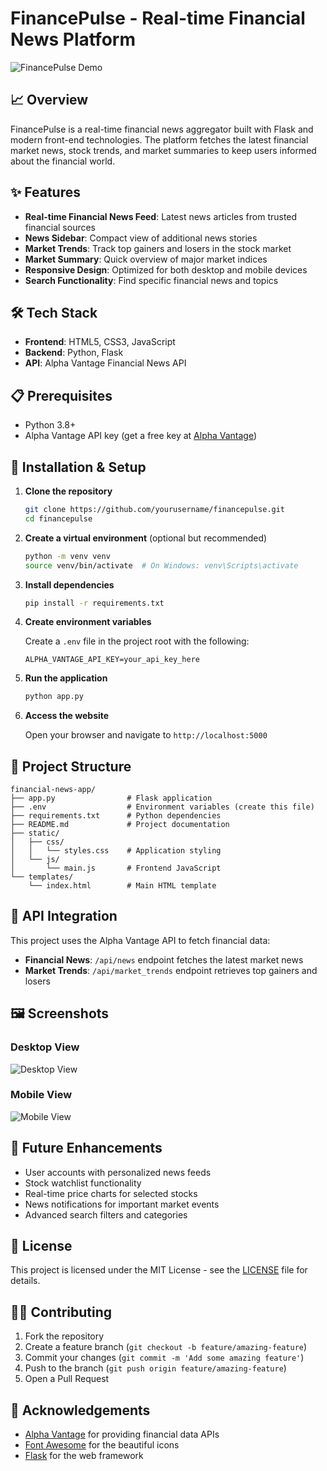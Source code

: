 # FinancePulse - Real-time Financial News Platform

![FinancePulse Demo](https://via.placeholder.com/800x400?text=FinancePulse+Demo)

## 📈 Overview

FinancePulse is a real-time financial news aggregator built with Flask and modern front-end technologies. The platform fetches the latest financial market news, stock trends, and market summaries to keep users informed about the financial world.

## ✨ Features

- **Real-time Financial News Feed**: Latest news articles from trusted financial sources
- **News Sidebar**: Compact view of additional news stories
- **Market Trends**: Track top gainers and losers in the stock market
- **Market Summary**: Quick overview of major market indices
- **Responsive Design**: Optimized for both desktop and mobile devices
- **Search Functionality**: Find specific financial news and topics

## 🛠️ Tech Stack

- **Frontend**: HTML5, CSS3, JavaScript
- **Backend**: Python, Flask
- **API**: Alpha Vantage Financial News API

## 📋 Prerequisites

- Python 3.8+
- Alpha Vantage API key (get a free key at [Alpha Vantage](https://www.alphavantage.co/))

## 🚀 Installation & Setup

1. **Clone the repository**
   ```bash
   git clone https://github.com/yourusername/financepulse.git
   cd financepulse
   ```

2. **Create a virtual environment** (optional but recommended)
   ```bash
   python -m venv venv
   source venv/bin/activate  # On Windows: venv\Scripts\activate
   ```

3. **Install dependencies**
   ```bash
   pip install -r requirements.txt
   ```

4. **Create environment variables**
   
   Create a `.env` file in the project root with the following:
   ```
   ALPHA_VANTAGE_API_KEY=your_api_key_here
   ```

5. **Run the application**
   ```bash
   python app.py
   ```

6. **Access the website**
   
   Open your browser and navigate to `http://localhost:5000`

## 📁 Project Structure

```
financial-news-app/
├── app.py                # Flask application
├── .env                  # Environment variables (create this file)
├── requirements.txt      # Python dependencies
├── README.md             # Project documentation
├── static/
│   ├── css/
│   │   └── styles.css    # Application styling
│   └── js/
│       └── main.js       # Frontend JavaScript
└── templates/
    └── index.html        # Main HTML template
```

## 🔄 API Integration

This project uses the Alpha Vantage API to fetch financial data:

- **Financial News**: `/api/news` endpoint fetches the latest market news
- **Market Trends**: `/api/market_trends` endpoint retrieves top gainers and losers

## 🖼️ Screenshots

### Desktop View
![Desktop View](https://via.placeholder.com/800x600?text=Desktop+View)

### Mobile View
![Mobile View](https://via.placeholder.com/400x800?text=Mobile+View)

## 🧩 Future Enhancements

- User accounts with personalized news feeds
- Stock watchlist functionality
- Real-time price charts for selected stocks
- News notifications for important market events
- Advanced search filters and categories

## 📄 License

This project is licensed under the MIT License - see the [LICENSE](LICENSE) file for details.

## 👨‍💻 Contributing

1. Fork the repository
2. Create a feature branch (`git checkout -b feature/amazing-feature`)
3. Commit your changes (`git commit -m 'Add some amazing feature'`)
4. Push to the branch (`git push origin feature/amazing-feature`)
5. Open a Pull Request

## 🙏 Acknowledgements

- [Alpha Vantage](https://www.alphavantage.co/) for providing financial data APIs
- [Font Awesome](https://fontawesome.com/) for the beautiful icons
- [Flask](https://flask.palletsprojects.com/) for the web framework
